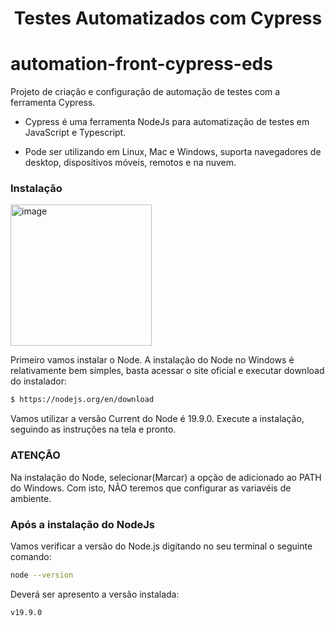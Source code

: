 <h1 align="center">Testes Automatizados com Cypress</h1>

# automation-front-cypress-eds
Projeto de criação e configuração de automação de testes com a ferramenta Cypress.

- Cypress é uma ferramenta NodeJs para automatização de testes em JavaScript e Typescript.
  
- Pode ser utilizando em Linux, Mac e Windows, suporta navegadores de desktop, dispositivos móveis, remotos e na nuvem.

### Instalação
<img width="226" alt="image" src="https://github.com/user-attachments/assets/eaee904f-d74d-4418-85da-579e2a4a3a9e" />

Primeiro vamos instalar o Node.
A instalação do Node no Windows é relativamente bem simples, basta acessar o site oficial e executar download do instalador:
```sh
$ https://nodejs.org/en/download
```
Vamos utilizar a versão Current do Node é 19.9.0. 
Execute a instalação, seguindo as instruções na tela e pronto.
### ATENÇÃO
Na instalação do Node, selecionar(Marcar) a opção de adicionado ao PATH do Windows. Com isto, NÂO teremos que configurar as variavéis de ambiente.

### Após a instalação do NodeJs
Vamos verificar a versão do Node.js digitando no seu terminal o seguinte comando:
```sh
node --version
```
Deverá ser apresento a versão instalada:
```sh
v19.9.0
```
